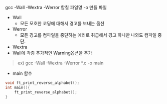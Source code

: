 gcc -Wall -Wextra -Werror 합칠 파일명 -o 만들 파일

- Wall
  - 모든 모호한 코딩에 대해서 경고를 보내는 옵션
- Werror
  - 모든 경고를 컴파일을 중단하는 에러로 취급해서 경고 하나만 나와도 컴파일 중단.
- Wextra
 - Wall에 각종 추가적인 Warning옵션을 추가

> ex) gcc -Wall -Wextra -Werror *.c -o main

- main 함수
```C
void ft_print_reverse_alphabet();
int main(){
    ft_print_reverse_alphabet();
}
```